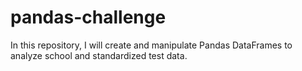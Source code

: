# pandas-challenge
In this repository, I will create and manipulate Pandas DataFrames to analyze school and standardized test data.
